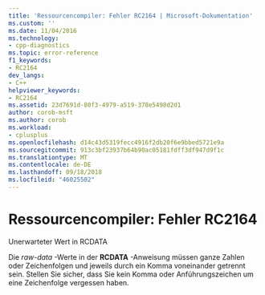 ```yaml
---
title: 'Ressourcencompiler: Fehler RC2164 | Microsoft-Dokumentation'
ms.custom: ''
ms.date: 11/04/2016
ms.technology:
- cpp-diagnostics
ms.topic: error-reference
f1_keywords:
- RC2164
dev_langs:
- C++
helpviewer_keywords:
- RC2164
ms.assetid: 23d7691d-80f3-4979-a519-378e5498d2d1
author: corob-msft
ms.author: corob
ms.workload:
- cplusplus
ms.openlocfilehash: d14c43d5319fecc4916f2db20f6e9bbed5721e9a
ms.sourcegitcommit: 913c3bf23937b64b90ac05181fdff3df947d9f1c
ms.translationtype: MT
ms.contentlocale: de-DE
ms.lasthandoff: 09/18/2018
ms.locfileid: "46025502"
---
```

# <a name="resource-compiler-error-rc2164"></a>Ressourcencompiler: Fehler RC2164

Unerwarteter Wert in RCDATA

Die *raw-data* -Werte in der **RCDATA** -Anweisung müssen ganze Zahlen oder Zeichenfolgen und jeweils durch ein Komma voneinander getrennt sein. Stellen Sie sicher, dass Sie kein Komma oder Anführungszeichen um eine Zeichenfolge vergessen haben.